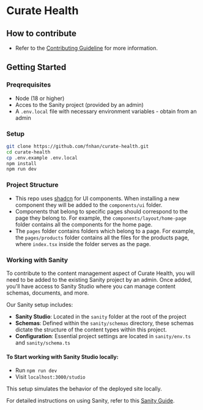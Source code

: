 # Curate Health

## How to contribute

- Refer to the [Contributing Guideline](./CONTRIBUTING.md) for more information.

## Getting Started

### Preqrequisites

- Node (18 or higher)
- Acces to the Sanity project (provided by an admin)
- A `.env.local` file with necessary environment variables - obtain from an admin

### Setup

```bash
git clone https://github.com/fnhan/curate-health.git
cd curate-health
cp .env.example .env.local
npm install
npm run dev
```

### Project Structure

- This repo uses [shadcn](https://ui.shadcn.com/) for UI components. When installing a new component they will be added to the `components/ui` folder.
- Components that belong to specific pages should correspond to the page they belong to. For example, the `components/layout/home-page` folder contains all the components for the home page.
- The `pages` folder contains folders which belong to a page. For example, the `pages/products` folder contains all the files for the products page, where `index.tsx` inside the folder serves as the page.

### Working with Sanity

To contribute to the content management aspect of Curate Health, you will need to be added to the existing Sanity project by an admin. Once added, you'll have access to Sanity Studio where you can manage content schemas, documents, and more.

Our Sanity setup includes:

- **Sanity Studio**: Located in the `sanity` folder at the root of the project
- **Schemas**: Defined within the `sanity/schemas` directory, these schemas dictate the structure of the content types within this project.
- **Configuration**: Essential project settings are located in `sanity/env.ts` and `sanity/schema.ts`

#### To Start working with Sanity Studio locally:

- Run `npm run dev`
- Visit `localhost:3000/studio`

This setup simulates the behavior of the deployed site locally.

For detailed instructions on using Sanity, refer to this [Sanity Guide](https://www.sanity.io/guides/nextjs-live-preview).
